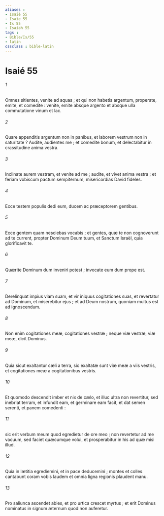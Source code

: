 ```yaml
---
aliases : 
- Isaié 55
- Isaïe 55
- Is 55
- Isaiah 55
tags : 
- Bible/Is/55
- latin
cssclass : bible-latin
---
```


# Isaié 55

###### 1
Omnes sitientes, venite ad aquas ; et qui non habetis argentum, properate, emite, et comedite : venite, emite absque argento et absque ulla commutatione vinum et lac.
###### 2
Quare appenditis argentum non in panibus, et laborem vestrum non in saturitate ? Audite, audientes me ; et comedite bonum, et delectabitur in crassitudine anima vestra.
###### 3
Inclinate aurem vestram, et venite ad me ; audite, et vivet anima vestra ; et feriam vobiscum pactum sempiternum, misericordias David fideles.
###### 4
Ecce testem populis dedi eum, ducem ac præceptorem gentibus.
###### 5
Ecce gentem quam nesciebas vocabis ; et gentes, quæ te non cognoverunt ad te current, propter Dominum Deum tuum, et Sanctum Israël, quia glorificavit te.
###### 6
Quærite Dominum dum inveniri potest ; invocate eum dum prope est.
###### 7
Derelinquat impius viam suam, et vir iniquus cogitationes suas, et revertatur ad Dominum, et miserebitur ejus ; et ad Deum nostrum, quoniam multus est ad ignoscendum.
###### 8
Non enim cogitationes meæ, cogitationes vestræ ; neque viæ vestræ, viæ meæ, dicit Dominus.
###### 9
Quia sicut exaltantur cæli a terra, sic exaltatæ sunt viæ meæ a viis vestris, et cogitationes meæ a cogitationibus vestris.
###### 10
Et quomodo descendit imber et nix de cælo, et illuc ultra non revertitur, sed inebriat terram, et infundit eam, et germinare eam facit, et dat semen serenti, et panem comedenti :
###### 11
sic erit verbum meum quod egredietur de ore meo ; non revertetur ad me vacuum, sed faciet quæcumque volui, et prosperabitur in his ad quæ misi illud.
###### 12
Quia in lætitia egrediemini, et in pace deducemini ; montes et colles cantabunt coram vobis laudem et omnia ligna regionis plaudent manu.
###### 13
Pro saliunca ascendet abies, et pro urtica crescet myrtus ; et erit Dominus nominatus in signum æternum quod non auferetur.

